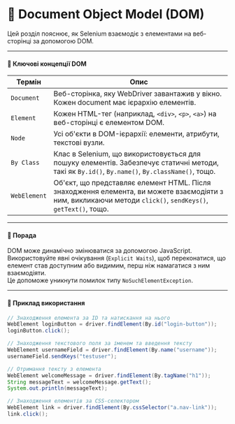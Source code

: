 # 📄 Document Object Model (DOM)  
Цей розділ пояснює, як Selenium взаємодіє з елементами на веб-сторінці за допомогою DOM.

---
#### 📌 Ключові концепції DOM  
| Термін       | Опис                                                                                           |
|--------------|------------------------------------------------------------------------------------------------|
| `Document`   | Веб-сторінка, яку WebDriver завантажив у вікно. Кожен document має ієрархію елементів.         |
| `Element`    | Кожен HTML-тег (наприклад, `<div>`, `<p>`, `<a>`) на веб-сторінці є елементом DOM.             |
| `Node`       | Усі об'єкти в DOM-ієрархії: елементи, атрибути, текстові вузли.                                |
| `By Class`   | Клас в Selenium, що використовується для пошуку елементів. Забезпечує статичні методи, такі як `By.id()`, `By.name()`, `By.className()`, тощо. |
| `WebElement` | Об'єкт, що представляє елемент HTML. Після знаходження елемента, ви можете взаємодіяти з ним, викликаючи методи `click()`, `sendKeys()`, `getText()`, тощо. |

---
#### 🧠 Порада  
DOM може динамічно змінюватися за допомогою JavaScript.  
Використовуйте явні очікування (`Explicit Waits`), щоб переконатися, що елемент став доступним або видимим, перш ніж намагатися з ним взаємодіяти.  
Це допоможе уникнути помилок типу `NoSuchElementException`.

---
#### 📘 Приклад використання
```java
// Знаходження елемента за ID та натискання на нього
WebElement loginButton = driver.findElement(By.id("login-button"));
loginButton.click();

// Знаходження текстового поля за іменем та введення тексту
WebElement usernameField = driver.findElement(By.name("username"));
usernameField.sendKeys("testuser");

// Отримання тексту з елемента
WebElement welcomeMessage = driver.findElement(By.tagName("h1"));
String messageText = welcomeMessage.getText();
System.out.println(messageText);

// Знаходження елементів за CSS-селектором
WebElement link = driver.findElement(By.cssSelector("a.nav-link"));
link.click();
```